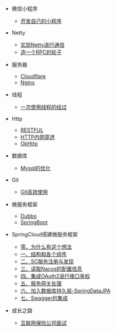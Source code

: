     
- 微信小程序

    - [开发自己的小程序](miniprogram/create-myself's-wechatminiprogram.md)

- Netty
    
    - [实现Netty进行通信](netty/use-java-create-netty-communication.md)
    - [造一个RPC的轮子](netty/netty-rpc.md)

- 服务器
    
    - [Cloudflare](network/cloudflare.md)
    - [Nginx](network/nginx.md)
    
- 线程

    - [一次使用线程的经过](thread/easy-use-java's-thread.md)

- Http

    - [RESTFUL](java/restful.md)
    - [HTTP内网穿透](network/nat.md)
    - [OkHttp](java/okhttp.md)

- 数据库

    - [Mysql的优化](db/mysql_20200311.md)

- Git

    - [Git高效使用](git/gituse.md)
    
- 微服务框架
 
    - [Dubbo](microservice/dubbo.md)
    - [SpringBoot](microservice/springboot.md)
    
- SpringCloud搭建微服务框架

    - [零、为什么有这个想法](squid/preface.md)
    - [一、结构和各个组件](squid/squid-1-project.md)
    - [二、SC服务注册与发现](squid/squid-2.1-sc-server.md)
    - [三、读取Nacos的配置信息](squid/squid-2.2-sc-config.md)
    - [四、集成OAuth2进行接口鉴权](squid/squid-3-oauth.md)
    - [五、服务网关处理](squid/squid-4-gateway.md)
    - [六、加入数据库持久层-SpringDataJPA](squid/squid-5.1-jpa.md)
    - [七、Swagger的集成](squid/squid-7-swagger.md)
    
- 成长之路

    - [互联网保险公司面试](interview/interview0316.md)
